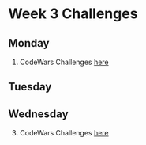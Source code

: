 # Week 3 Challenges 

## Monday 

1.  CodeWars Challenges [here](/week3/data/codewars-monday.js)

## Tuesday


## Wednesday

3.  CodeWars Challenges [here](/week3/data/codewars-wednesday.js)
